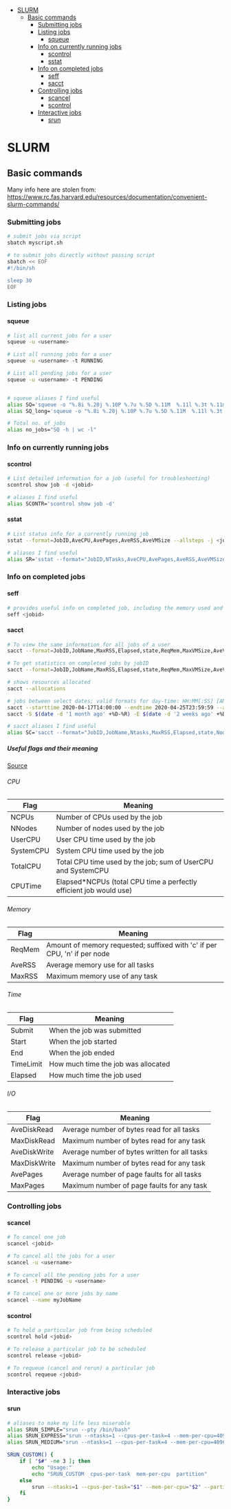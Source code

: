 - [SLURM](#slurm)
  - [Basic commands](#basic-commands)
    - [Submitting jobs](#submitting-jobs)
    - [Listing jobs](#listing-jobs)
      - [squeue](#squeue)
    - [Info on currently running jobs](#info-on-currently-running-jobs)
      - [scontrol](#scontrol)
      - [sstat](#sstat)
    - [Info on completed jobs](#info-on-completed-jobs)
      - [seff](#seff)
      - [sacct](#sacct)
    - [Controlling jobs](#controlling-jobs)
      - [scancel](#scancel)
      - [scontrol](#scontrol-1)
    - [Interactive jobs](#interactive-jobs)
      - [srun](#srun)

# SLURM

## Basic commands

Many info here are stolen from: https://www.rc.fas.harvard.edu/resources/documentation/convenient-slurm-commands/

### Submitting jobs

```sh
# submit jobs via script
sbatch myscript.sh

# to submit jobs directly without passing script
sbatch << EOF
#!/bin/sh

sleep 30
EOF
```

### Listing jobs

#### squeue

```sh
# list all current jobs for a user
squeue -u <username>

# List all running jobs for a user
squeue -u <username> -t RUNNING

# List all pending jobs for a user
squeue -u <username> -t PENDING


# squeue aliases I find useful
alias SQ='squeue -o "%.8i %.20j %.10P %.7u %.5D %.11M  %.11l %.3t %.11m %R" -u $USER'
alias SQ_long='squeue -o "%.8i %.20j %.10P %.7u %.5D %.11M  %.11l %.3t %.11m %R %V %o" -u $USER'  #also shows submission time and command ran

# Total no. of jobs
alias no_jobs="SQ -h | wc -l"
```

### Info on currently running jobs

#### scontrol

```sh
# List detailed information for a job (useful for troubleshooting)
scontrol show job -d <jobid>

# aliases I find useful
alias SCONTR='scontrol show job -d'
```

#### sstat

```sh
# List status info for a currently running job
sstat --format=JobID,AveCPU,AvePages,AveRSS,AveVMSize --allsteps -j <jobid>

# aliases I find useful
alias SR='sstat --format="JobID,NTasks,AveCPU,AvePages,AveRSS,AveVMSize,MaxRSSNode" --allsteps'
```


### Info on completed jobs

#### seff

```sh
# provides useful info on completed job, including the memory used and what percent of your allocated memory that amounts to.
seff <jobid>
```

#### sacct

```sh
# To view the same information for all jobs of a user
sacct --format=JobID,JobName,MaxRSS,Elapsed,state,ReqMem,MaxVMSize,AveVMSize --units=M

# To get statistics on completed jobs by jobID
sacct --format=JobID,JobName,MaxRSS,Elapsed,state,ReqMem,MaxVMSize,AveVMSize --units=M -j <jobid>

# shows resources allocated
sacct --allocations

# jobs between select dates; valid formats for day-time: HH:MM[:SS] [AM|PM], MMDD[YY] or MM/DD[/YY] or MM.DD[.YY], MM/DD[/YY]-HH:MM[:SS], YYYY-MM-DD[THH:MM[:SS]]
sacct --starttime 2020-04-17T14:00:00 --endtime 2020-04-25T23:59:59 --allocations
sacct -S $(date -d '1 month ago' +%D-%R) -E $(date -d '2 weeks ago' +%D-%R)

# sacct aliases I find useful
alias SC='sacct --format="JobID,JobName,Ntasks,MaxRSS,Elapsed,state,NodeList,ReqMem,MaxVMSize,AveVMSize,Partition,AllocTRES%40" --units=M'
```


##### Useful flags and their meaning

[Source](https://rc.byu.edu/wiki/?id=Using+sacct)

###### CPU

| Flag       | Meaning                                                            |
|------------|--------------------------------------------------------------------|
| NCPUs      | Number of CPUs used by the job                                     |
| NNodes     | Number of nodes used by the job                                    |
| UserCPU    | User CPU time used by the job                                      |
| SystemCPU  | System CPU time used by the job                                    |
| TotalCPU   | Total CPU time used by the job; sum of UserCPU and SystemCPU       |
| CPUTime    | Elapsed*NCPUs (total CPU time a perfectly efficient job would use) |

###### Memory

| Flag    | Meaning                                                                   |
|---------|---------------------------------------------------------------------------|
| ReqMem  | Amount of memory requested; suffixed with 'c' if per CPU, 'n' if per node |
| AveRSS  | Average memory use for all tasks                                          |
| MaxRSS  | Maximum memory use of any task                                            |

###### Time

| Flag       | Meaning                             |
|------------|-------------------------------------|
| Submit     | When the job was submitted          |
| Start      | When the job started                |
| End        | When the job ended                  |
| TimeLimit  | How much time the job was allocated |
| Elapsed    | How much time the job used          |

###### I/O

| Flag          | Meaning                                       |
|---------------|-----------------------------------------------|
| AveDiskRead   | Average number of bytes read for all tasks    |
| MaxDiskRead   | Maximum number of bytes read for any task     |
| AveDiskWrite  | Average number of bytes written for all tasks |
| MaxDiskWrite  | Maximum number of bytes read for any task     |
| AvePages      | Average number of page faults for all tasks   |
| MaxPages      | Maximum number of page faults for any task    |


### Controlling jobs

#### scancel

```sh
# To cancel one job
scancel <jobid>

# To cancel all the jobs for a user
scancel -u <username>

# To cancel all the pending jobs for a user
scancel -t PENDING -u <username>

# To cancel one or more jobs by name
scancel --name myJobName
```

#### scontrol

```sh
# To hold a particular job from being scheduled
scontrol hold <jobid>

# To release a particular job to be scheduled
scontrol release <jobid>

# To requeue (cancel and rerun) a particular job
scontrol requeue <jobid>
```


### Interactive jobs

#### srun

```sh
# aliases to make my life less miserable
alias SRUN_SIMPLE="srun --pty /bin/bash"
alias SRUN_EXPRESS="srun --ntasks=1 --cpus-per-task=4 --mem-per-cpu=4096 --partition=express --pty /bin/bash"
alias SRUN_MEDIUM="srun --ntasks=1 --cpus-per-task=4 --mem-per-cpu=4096 --partition=medium --pty /bin/bash"

SRUN_CUSTOM() {
    if [ "$#" -ne 3 ]; then
        echo "Usage:"
        echo "SRUN_CUSTOM  cpus-per-task  mem-per-cpu  partition"
    else
        srun --ntasks=1 --cpus-per-task="$1" --mem-per-cpu="$2" --partition="$3" --pty /bin/bash
    fi
}
```
